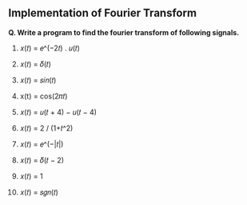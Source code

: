 ## Implementation of Fourier Transform

**Q. Write a program to find the fourier transform of following signals.**

1. 𝑥(𝑡) = 𝑒^(−2𝑡) . 𝑢(𝑡)

2. 𝑥(𝑡) = 𝛿(𝑡)

3. 𝑥(𝑡) = 𝑠𝑖𝑛(𝑡)

4. x(t) = cos⁡(2𝜋𝑡)

5. 𝑥(𝑡) = 𝑢(𝑡 + 4) − 𝑢(𝑡 − 4)

6. 𝑥(𝑡) = 2 / (1+𝑡^2)

7. 𝑥(𝑡) = 𝑒^(−|𝑡|)

8. 𝑥(𝑡) = 𝛿(𝑡 − 2)

9. 𝑥(𝑡) = 1

10. 𝑥(𝑡) = 𝑠𝑔𝑛(𝑡)
